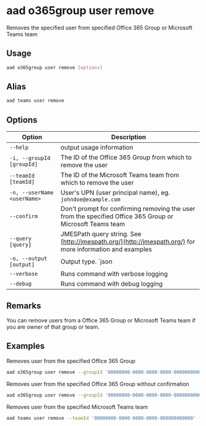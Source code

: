 # aad o365group user remove

Removes the specified user from specified Office 365 Group or Microsoft Teams team

## Usage

```sh
aad o365group user remove [options]
```

## Alias

```sh
aad teams user remove
```

## Options

Option|Description
------|-----------
`--help`|output usage information
`-i, --groupId [groupId]`|The ID of the Office 365 Group from which to remove the user
`--teamId [teamId]`|The ID of the Microsoft Teams team from which to remove the user
`-n, --userName <userName>`|User's UPN (user principal name), eg. `johndoe@example.com`
`--confirm`|Don't prompt for confirming removing the user from the specified Office 365 Group or Microsoft Teams team
`--query [query]`|JMESPath query string. See [http://jmespath.org/](http://jmespath.org/) for more information and examples
`-o, --output [output]`|Output type. `json|text`. Default `text`
`--verbose`|Runs command with verbose logging
`--debug`|Runs command with debug logging

## Remarks

You can remove users from a Office 365 Group or Microsoft Teams team if you are owner of that group or team.

## Examples

Removes user from the specified Office 365 Group

```sh
aad o365group user remove --groupId '00000000-0000-0000-0000-000000000000' --userName 'anne.matthews@contoso.onmicrosoft.com'
```

Removes user from the specified Office 365 Group without confirmation

```sh
aad o365group user remove --groupId '00000000-0000-0000-0000-000000000000' --userName 'anne.matthews@contoso.onmicrosoft.com' --confirm
```

Removes user from the specified Microsoft Teams team

```sh
aad teams user remove --teamId '00000000-0000-0000-0000-000000000000' --userName 'anne.matthews@contoso.onmicrosoft.com'
```